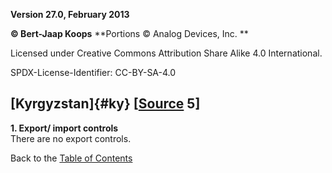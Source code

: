 **Version 27.0, February 2013**

**© Bert-Jaap Koops**
**Portions © Analog Devices, Inc. **  

Licensed under Creative Commons Attribution Share Alike 4.0 International.

SPDX-License-Identifier: CC-BY-SA-4.0

## [Kyrgyzstan]{#ky} \[[Source](cls-srce.htm) 5\]

**1. Export/ import controls**\
There are no export controls.

Back to the [Table of Contents](index.md)
